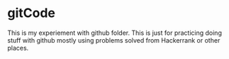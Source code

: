 # gitCode
This is my experiement with github folder. This is just for practicing doing stuff with github mostly
using problems solved from Hackerrank or other places.
